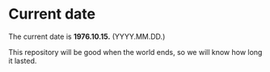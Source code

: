 # Current date

The current date is **1976.10.15.** (YYYY.MM.DD.)

This repository will be good when the world ends, so we will know how long it lasted.